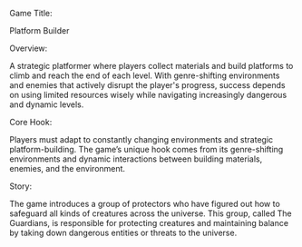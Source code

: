 Game Title: 

Platform Builder 

Overview: 

A strategic platformer where players collect materials and build platforms to climb and reach the end of each level. With genre-shifting environments and enemies that actively disrupt the player's progress, success depends on using limited resources wisely while navigating increasingly dangerous and dynamic levels. 

Core Hook: 

Players must adapt to constantly changing environments and strategic platform-building. The game’s unique hook comes from its genre-shifting environments and dynamic interactions between building materials, enemies, and the environment. 

Story: 

The game introduces a group of protectors who have figured out how to safeguard all kinds of creatures across the universe. This group, called The Guardians, is responsible for protecting creatures and maintaining balance by taking down dangerous entities or threats to the universe. 
